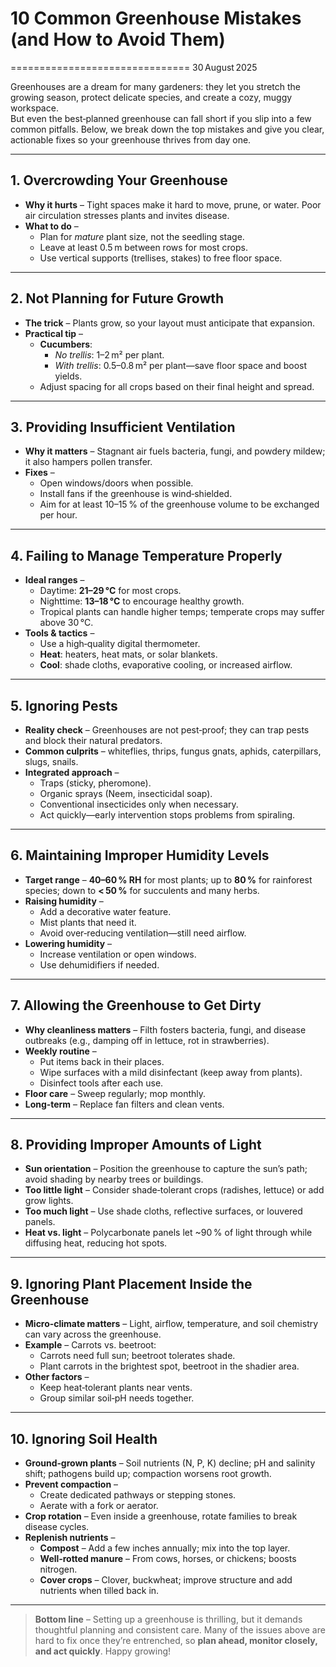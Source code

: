 # 10 Common Greenhouse Mistakes (and How to Avoid Them)

===============================
30 August 2025

Greenhouses are a dream for many gardeners: they let you stretch the growing season, protect delicate species, and create a cozy, muggy workspace.  
But even the best‑planned greenhouse can fall short if you slip into a few common pitfalls. Below, we break down the top mistakes and give you clear, actionable fixes so your greenhouse thrives from day one.

---

## 1. Overcrowding Your Greenhouse

* **Why it hurts** – Tight spaces make it hard to move, prune, or water. Poor air circulation stresses plants and invites disease.
* **What to do** –  
  * Plan for *mature* plant size, not the seedling stage.  
  * Leave at least 0.5 m between rows for most crops.  
  * Use vertical supports (trellises, stakes) to free floor space.

---

## 2. Not Planning for Future Growth

* **The trick** – Plants grow, so your layout must anticipate that expansion.  
* **Practical tip** –  
  * **Cucumbers**:  
    * *No trellis*: 1–2 m² per plant.  
    * *With trellis*: 0.5–0.8 m² per plant—save floor space and boost yields.  
  * Adjust spacing for all crops based on their final height and spread.

---

## 3. Providing Insufficient Ventilation

* **Why it matters** – Stagnant air fuels bacteria, fungi, and powdery mildew; it also hampers pollen transfer.  
* **Fixes** –  
  * Open windows/doors when possible.  
  * Install fans if the greenhouse is wind‑shielded.  
  * Aim for at least 10–15 % of the greenhouse volume to be exchanged per hour.

---

## 4. Failing to Manage Temperature Properly

* **Ideal ranges** –  
  * Daytime: **21–29 °C** for most crops.  
  * Nighttime: **13–18 °C** to encourage healthy growth.  
  * Tropical plants can handle higher temps; temperate crops may suffer above 30 °C.  
* **Tools & tactics** –  
  * Use a high‑quality digital thermometer.  
  * **Heat**: heaters, heat mats, or solar blankets.  
  * **Cool**: shade cloths, evaporative cooling, or increased airflow.

---

## 5. Ignoring Pests

* **Reality check** – Greenhouses are not pest‑proof; they can trap pests and block their natural predators.  
* **Common culprits** – whiteflies, thrips, fungus gnats, aphids, caterpillars, slugs, snails.  
* **Integrated approach** –  
  * Traps (sticky, pheromone).  
  * Organic sprays (Neem, insecticidal soap).  
  * Conventional insecticides only when necessary.  
  * Act quickly—early intervention stops problems from spiraling.

---

## 6. Maintaining Improper Humidity Levels

* **Target range** – **40–60 % RH** for most plants; up to **80 %** for rainforest species; down to **< 50 %** for succulents and many herbs.  
* **Raising humidity** –  
  * Add a decorative water feature.  
  * Mist plants that need it.  
  * Avoid over‑reducing ventilation—still need airflow.  
* **Lowering humidity** –  
  * Increase ventilation or open windows.  
  * Use dehumidifiers if needed.

---

## 7. Allowing the Greenhouse to Get Dirty

* **Why cleanliness matters** – Filth fosters bacteria, fungi, and disease outbreaks (e.g., damping off in lettuce, rot in strawberries).  
* **Weekly routine** –  
  * Put items back in their places.  
  * Wipe surfaces with a mild disinfectant (keep away from plants).  
  * Disinfect tools after each use.  
* **Floor care** – Sweep regularly; mop monthly.  
* **Long‑term** – Replace fan filters and clean vents.

---

## 8. Providing Improper Amounts of Light

* **Sun orientation** – Position the greenhouse to capture the sun’s path; avoid shading by nearby trees or buildings.  
* **Too little light** – Consider shade‑tolerant crops (radishes, lettuce) or add grow lights.  
* **Too much light** – Use shade cloths, reflective surfaces, or louvered panels.  
* **Heat vs. light** – Polycarbonate panels let ~90 % of light through while diffusing heat, reducing hot spots.

---

## 9. Ignoring Plant Placement Inside the Greenhouse

* **Micro‑climate matters** – Light, airflow, temperature, and soil chemistry can vary across the greenhouse.  
* **Example** – Carrots vs. beetroot:  
  * Carrots need full sun; beetroot tolerates shade.  
  * Plant carrots in the brightest spot, beetroot in the shadier area.  
* **Other factors** –  
  * Keep heat‑tolerant plants near vents.  
  * Group similar soil‑pH needs together.

---

## 10. Ignoring Soil Health

* **Ground‑grown plants** – Soil nutrients (N, P, K) decline; pH and salinity shift; pathogens build up; compaction worsens root growth.  
* **Prevent compaction** –  
  * Create dedicated pathways or stepping stones.  
  * Aerate with a fork or aerator.  
* **Crop rotation** – Even inside a greenhouse, rotate families to break disease cycles.  
* **Replenish nutrients** –  
  * **Compost** – Add a few inches annually; mix into the top layer.  
  * **Well‑rotted manure** – From cows, horses, or chickens; boosts nitrogen.  
  * **Cover crops** – Clover, buckwheat; improve structure and add nutrients when tilled back in.

---

> **Bottom line** – Setting up a greenhouse is thrilling, but it demands thoughtful planning and consistent care. Many of the issues above are hard to fix once they’re entrenched, so **plan ahead, monitor closely, and act quickly**. Happy growing!